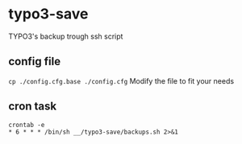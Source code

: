 # typo3-save
TYPO3's backup trough ssh script 

## config file
```cp ./config.cfg.base ./config.cfg```
Modify the file to fit your needs

## cron task
```
crontab -e
* 6 * * * /bin/sh __/typo3-save/backups.sh 2>&1
```
